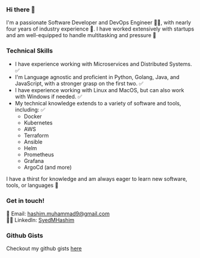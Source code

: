 ### Hi there 👋

I'm a passionate Software Developer and DevOps Engineer 👨‍💻, with nearly four years of industry experience 💪. I have worked extensively with startups and am well-equipped to handle multitasking and pressure 🚀 

### Technical Skills

* I have experience working with Microservices and Distributed Systems. ✅
* I'm Language agnostic and proficient in Python, Golang, Java, and JavaScript, with a stronger grasp on the first two. ✅
* I have experience working with Linux and MacOS, but can also work with Windows if needed. ✅
* My technical knowledge extends to a variety of software and tools, including: ✅
  * Docker
  * Kubernetes
  * AWS
  * Terraform
  * Ansible
  * Helm
  * Prometheus
  * Grafana
  * ArgoCd (and more)

I have a thirst for knowledge and am always eager to learn new software, tools, or languages 🙂

### Get in touch!

📧 Email: [hashim.muhammad9@gmail.com](mailto:hashim.muhammad9@gmail.com)  
👨‍💼 LinkedIn: [SyedMHashim](https://www.linkedin.com/in/syedmhashim/)

### Github Gists
Checkout my github gists [here](https://gist.github.com/SyedMHashim)
